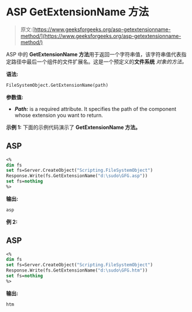 # ASP GetExtensionName 方法

> 原文:[https://www.geeksforgeeks.org/asp-getextensionname-method/](https://www.geeksforgeeks.org/asp-getextensionname-method/)

ASP 中的 **GetExtensionName 方法**用于返回一个字符串值，该字符串值代表指定路径中最后一个组件的文件扩展名。这是一个预定义的**文件系统** *对象的方法。*

**语法:**

```vb
FileSystemObject.GetExtensionName(path)
```

**参数值:**

*   ***Path:*** is a required attribute. It specifies the path of the component whose extension you want to return.

**示例 1:** 下面的示例代码演示了 **GetExtensionName 方法。**

## ASP

```vb
<%
dim fs
set fs=Server.CreateObject("Scripting.FileSystemObject")
Response.Write(fs.GetExtensionName("d:\sudo\GFG.asp"))
set fs=nothing
%>
```

**输出:**

```vb
asp
```

**例 2:**

## ASP

```vb
<%
dim fs
set fs=Server.CreateObject("Scripting.FileSystemObject")
Response.Write(fs.GetExtensionName("d:\sudo\GFG.htm"))
set fs=nothing
%>
```

**输出:**

```vb
htm
```